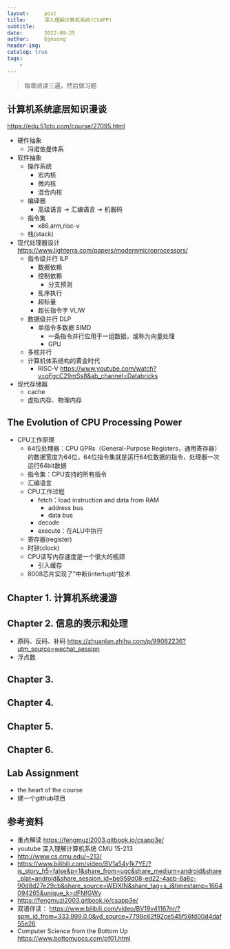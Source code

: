 ```yaml
---
layout:     post
title:      深入理解计算机系统(CSAPP)
subtitle:   
date:       2022-09-25
author:     bjmsong
header-img: 
catalog: true
tags:
    - 
---
```

> 每章阅读三遍，然后做习题

## 计算机系统底层知识漫谈
https://edu.51cto.com/course/27095.html
- 硬件抽象
    - 冯诺依曼体系
- 软件抽象
    - 操作系统
        - 宏内核
        - 微内核
        - 混合内核
    - 编译器
        - 高级语言 -> 汇编语言 -> 机器码
    - 指令集
        - x86,arm,risc-v
    - 栈(stack)
- 现代处理器设计
    https://www.lighterra.com/papers/modernmicroprocessors/
    - 指令级并行 ILP
        - 数据依赖
        - 控制依赖
            - 分支预测
        - 乱序执行
        - 超标量
        - 超长指令字 VLIW
    - 数据级并行 DLP
        - 单指令多数据 SIMD
            - 一条指令并行应用于一组数据，或称为向量处理
            - GPU
    - 多核并行
    - 计算机体系结构的黄金时代
        - RISC-V
        https://www.youtube.com/watch?v=qFgcC29mSs8&ab_channel=Databricks
- 现代存储器
    - cache
    - 虚拟内存、物理内存

## The Evolution of CPU Processing Power
- CPU工作原理
    - 64位处理器：CPU GPRs（General-Purpose Registers，通用寄存器）的数据宽度为64位，64位指令集就是运行64位数据的指令，处理器一次运行64bit数据
    - 指令集：CPU支持的所有指令
    - 汇编语言
    - CPU工作过程
        - fetch：load instruction and data from RAM
            - address bus
            - data bus
        - decode 
        - execute：在ALU中执行
    - 寄存器(register)
    - 时钟(clock)
    - CPU读写内存速度是一个很大的瓶颈
        - 引入缓存
    - 8008芯片实现了”中断(intertupt)“技术

## Chapter 1. 计算机系统漫游

## Chapter 2. 信息的表示和处理
- 原码、反码、补码
https://zhuanlan.zhihu.com/p/99082236?utm_source=wechat_session
- 浮点数

## Chapter 3.

## Chapter 4.

## Chapter 5.

## Chapter 6.


## Lab Assignment
- the heart of the course
- 建一个github项目


## 参考资料
- 重点解读
https://fengmuzi2003.gitbook.io/csapp3e/
- youtube 深入理解计算机系统 CMU 15-213 
- http://www.cs.cmu.edu/~213/
- https://www.bilibili.com/video/BV1a54y1k7YE/?is_story_h5=false&p=1&share_from=ugc&share_medium=android&share_plat=android&share_session_id=be959d08-ed22-4acb-8a6c-90d8d27e29cb&share_source=WEIXIN&share_tag=s_i&timestamp=1664094265&unique_k=dFNfGWv
- https://fengmuzi2003.gitbook.io/csapp3e/
- 双语伴读： https://www.bilibili.com/video/BV19v41167nr/?spm_id_from=333.999.0.0&vd_source=7798c62f92ce545f56fd00d4daf55e26
- Computer Science from the Bottom Up
https://www.bottomupcs.com/pf01.html

